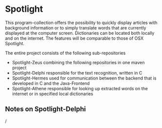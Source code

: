 # Spotlight
This program-collection offers the possibility to quickly display articles with background information or to simply translate words that are currently displayed at the computer screen.
Dictionaries can be located both locally and on the internet. The features will be comparable to those of OSX Spotlight. 

The entire project consists of the following sub-repositories
- Spotlight-Zeus
combining the following repositories in one maven project
- Spotlight-Delphi
responsible for the text recognition, written in C
- Spotlight-Hermes
used for communication between the backend that is developed in C and the Java-Frontend
- Spotlight-Athene
responsible for looking up extracted words on the internet or in specified local dictionaries

## Notes on Spotlight-Delphi
/
